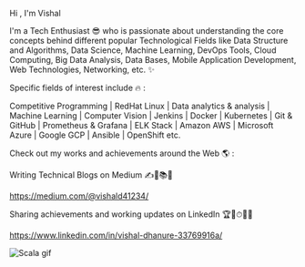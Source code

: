 Hi , I'm Vishal 


I'm a Tech Enthusiast 😎 who is passionate about understanding the core concepts behind different popular Technological Fields like Data Structure and Algorithms, Data Science, Machine Learning, DevOps Tools, Cloud Computing, Big Data Analysis, Data Bases, Mobile Application Development, Web Technologies, Networking, etc. ✨

Specific fields of interest include 🔥 :

Competitive Programming | RedHat Linux | Data analytics & analysis | Machine Learning  | Computer Vision | Jenkins | Docker | Kubernetes | Git & GitHub | Prometheus & Grafana | ELK Stack | Amazon AWS | Microsoft Azure | Google GCP  | Ansible | OpenShift etc.

Check out my works and achievements around the Web 🌎 :

Writing Technical Blogs on Medium ✍📃📚💼

https://medium.com/@vishald41234/


Sharing achievements and working updates on LinkedIn 🏆🥇⏱👨‍✈️

https://www.linkedin.com/in/vishal-dhanure-33769916a/

![Scala gif](https://raw.githubusercontent.com/Vi1234sh12/Vi1234sh12/main/Scala.gif)

